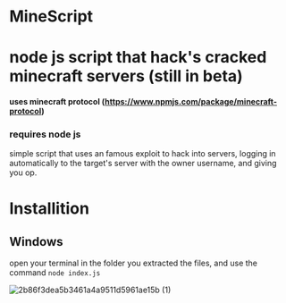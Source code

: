 # MineScript


# node js script that hack's cracked minecraft servers (still in beta)

#### uses minecraft protocol (https://www.npmjs.com/package/minecraft-protocol)
### requires node js




simple script that uses an famous exploit to hack into servers, logging in automatically to the target's server with the owner username, and giving you op.


# Installition

## Windows
open your terminal in the folder you extracted the files, and use the command `node index.js`

![2b86f3dea5b3461a4a9511d5961ae15b (1)](https://user-images.githubusercontent.com/50393513/113513384-271db200-9572-11eb-9047-0aad8963f9a7.gif)

